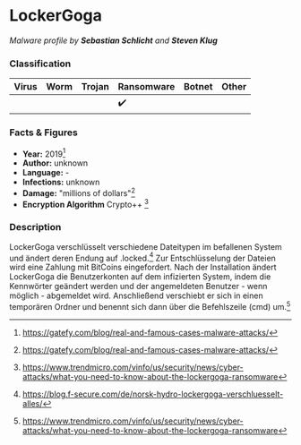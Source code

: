 # LockerGoga

_Malware profile by **Sebastian Schlicht** and **Steven Klug**_

### Classification

| Virus              | Worm               | Trojan             | Ransomware         | Botnet             | Other                                   |
|:-------------------|:-------------------|:-------------------|:-------------------|:-------------------|:----------------------------------------|
|  |  |  | :heavy_check_mark: |  |  |

### Facts & Figures

* **Year:** 2019[^1]
* **Author:** unknown
* **Language:** -
* **Infections:** unknown
* **Damage:** "millions of dollars"[^1]
* **Encryption Algorithm** Crypto++ [^2]


### Description

LockerGoga verschlüsselt verschiedene Dateitypen im befallenen System und ändert deren Endung auf .locked.[^3] Zur Entschlüsselung der Dateien wird eine Zahlung mit BitCoins eingefordert.
Nach der Installation ändert LockerGoga die Benutzerkonten auf dem infizierten System, indem die Kennwörter geändert werden und der angemeldeten Benutzer - wenn möglich - abgemeldet wird. Anschließend verschiebt er sich in einen temporären Ordner und benennt sich dann über die Befehlszeile (cmd) um.[^2]


[^1]: https://gatefy.com/blog/real-and-famous-cases-malware-attacks/
[^2]: https://www.trendmicro.com/vinfo/us/security/news/cyber-attacks/what-you-need-to-know-about-the-lockergoga-ransomware
[^3]: https://blog.f-secure.com/de/norsk-hydro-lockergoga-verschluesselt-alles/
